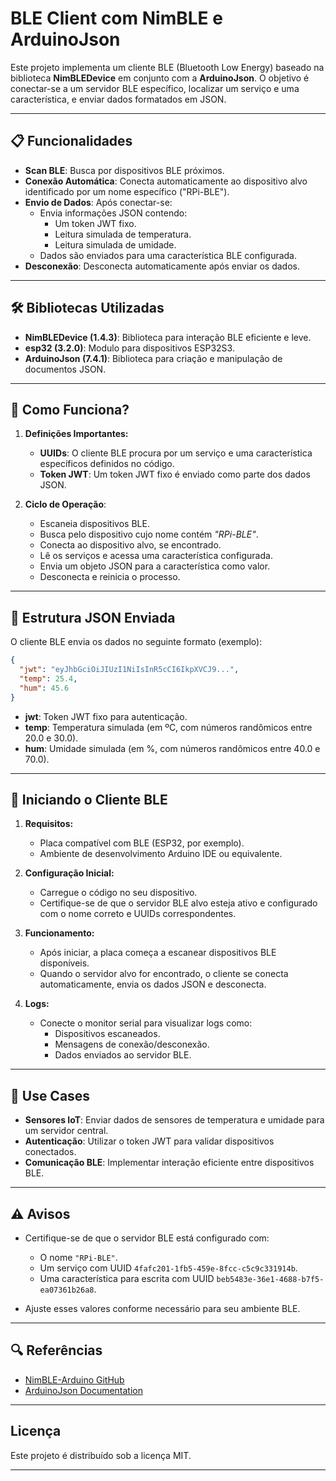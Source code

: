 # BLE Client com NimBLE e ArduinoJson

Este projeto implementa um cliente BLE (Bluetooth Low Energy) baseado na biblioteca **NimBLEDevice** em conjunto com a **ArduinoJson**. O objetivo é conectar-se a um servidor BLE específico, localizar um serviço e uma característica, e enviar dados formatados em JSON.

---

## 📋 Funcionalidades

- **Scan BLE**: Busca por dispositivos BLE próximos.
- **Conexão Automática**: Conecta automaticamente ao dispositivo alvo identificado por um nome específico ("RPi-BLE").
- **Envio de Dados**: Após conectar-se:
  - Envia informações JSON contendo:
    - Um token JWT fixo.
    - Leitura simulada de temperatura.
    - Leitura simulada de umidade.
  - Dados são enviados para uma característica BLE configurada.
- **Desconexão**: Desconecta automaticamente após enviar os dados.

---

## 🛠️ Bibliotecas Utilizadas

- **NimBLEDevice (1.4.3)**: Biblioteca para interação BLE eficiente e leve.
- **esp32 (3.2.0)**: Modulo para dispositivos ESP32S3.
- **ArduinoJson (7.4.1)**: Biblioteca para criação e manipulação de documentos JSON.

---

## 🔧 Como Funciona?

1. **Definições Importantes:**

   - **UUIDs**: O cliente BLE procura por um serviço e uma característica específicos definidos no código.
   - **Token JWT**: Um token JWT fixo é enviado como parte dos dados JSON.

2. **Ciclo de Operação**:
   - Escaneia dispositivos BLE.
   - Busca pelo dispositivo cujo nome contém _"RPi-BLE"_.
   - Conecta ao dispositivo alvo, se encontrado.
   - Lê os serviços e acessa uma característica configurada.
   - Envia um objeto JSON para a característica como valor.
   - Desconecta e reinicia o processo.

---

## 📑 Estrutura JSON Enviada

O cliente BLE envia os dados no seguinte formato (exemplo):

```json
{
  "jwt": "eyJhbGciOiJIUzI1NiIsInR5cCI6IkpXVCJ9...",
  "temp": 25.4,
  "hum": 45.6
}
```

- **jwt**: Token JWT fixo para autenticação.
- **temp**: Temperatura simulada (em ºC, com números randômicos entre 20.0 e 30.0).
- **hum**: Umidade simulada (em %, com números randômicos entre 40.0 e 70.0).

---

## 🚀 Iniciando o Cliente BLE

1. **Requisitos:**

   - Placa compatível com BLE (ESP32, por exemplo).
   - Ambiente de desenvolvimento Arduino IDE ou equivalente.

2. **Configuração Inicial:**

   - Carregue o código no seu dispositivo.
   - Certifique-se de que o servidor BLE alvo esteja ativo e configurado com o nome correto e UUIDs correspondentes.

3. **Funcionamento:**

   - Após iniciar, a placa começa a escanear dispositivos BLE disponíveis.
   - Quando o servidor alvo for encontrado, o cliente se conecta automaticamente, envia os dados JSON e desconecta.

4. **Logs:**
   - Conecte o monitor serial para visualizar logs como:
     - Dispositivos escaneados.
     - Mensagens de conexão/desconexão.
     - Dados enviados ao servidor BLE.

---

## 📨 Use Cases

- **Sensores IoT**: Enviar dados de sensores de temperatura e umidade para um servidor central.
- **Autenticação**: Utilizar o token JWT para validar dispositivos conectados.
- **Comunicação BLE**: Implementar interação eficiente entre dispositivos BLE.

---

## ⚠️ Avisos

- Certifique-se de que o servidor BLE está configurado com:

  - O nome `"RPi-BLE"`.
  - Um serviço com UUID `4fafc201-1fb5-459e-8fcc-c5c9c331914b`.
  - Uma característica para escrita com UUID `beb5483e-36e1-4688-b7f5-ea07361b26a8`.

- Ajuste esses valores conforme necessário para seu ambiente BLE.

---

## 🔍 Referências

- [NimBLE-Arduino GitHub](https://github.com/h2zero/NimBLE-Arduino)
- [ArduinoJson Documentation](https://arduinojson.org/)

---

## **Licença**

Este projeto é distribuído sob a licença MIT.

---

